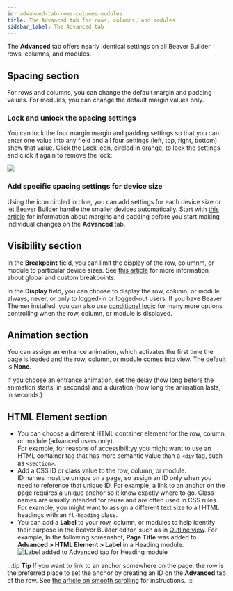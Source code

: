 ```yaml
---
id: advanced-tab-rows-columns-modules
title: The Advanced tab for rows, columns, and modules
sidebar_label: The Advanced tab
---
```


The **Advanced** tab offers nearly identical settings on all Beaver Builder rows, columns, and modules.

## Spacing section

For rows and columns, you can change the default margin and padding values. For modules, you can change the default margin values only.

### Lock and unlock the spacing settings

You can lock the four margin margin and padding settings so that you can enter one value into any field and all four settings (left, top, right, bottom) show that value. Click the Lock icon, circled in orange, to lock the settings and click it again to remove the lock:

![](/img/advanced-tab-rows-columns-modules-300c5c2a.png)

### Add specific spacing settings for device size

Using the icon circled in blue, you can add settings for each device size or let Beaver Builder handle the smaller devices automatically. Start with [this article](/beaver-builder/layouts/margins-padding/margin-padding.md) for information about margins and padding before you start making individual changes on the **Advanced** tab.

## Visibility section

In the **Breakpoint** field, you can limit the display of the row, columnm, or module to particular device sizes. See [this article](/beaver-builder/layouts/responsive-design/breakpoints-for-device-sizes.md) for more information about global and custom breakpoints.

In the **Display** field, you can choose to display the row, column, or module always, never, or
only to logged-in or logged-out users. If you have Beaver Themer installed,
you can also use [conditional logic](/beaver-themer/conditional-logic/beaver-themer-conditional-logic.md) for many more options controlling when the row, column, or module is displayed.

## Animation section

You can assign an entrance animation, which activates the first time the page
is loaded and the row, column, or module comes into view. The default is **None**.

If you choose an entrance animation, set the delay (how long before the
animation starts, in seconds) and a duration (how long the animation lasts, in
seconds.)

## HTML Element section

  * You can choose a different HTML container element for the row, column, or module (advanced users only).  
  For example, for reasons of accessibilityy you might want to use an HTML container tag that has more semantic value than a `<div` tag, such as `<section>`.
  * Add a CSS ID or class value to the row, column, or module.  
  ID names must be unique on a page, so assign an ID only when you need to reference that unique ID. For example, a link to an anchor on the page requires a unique anchor so it know exactly where to go. Class names are usually intended for reuse and are often used in CSS rules. For example, you might want to assign a different text size to all HTML headings with an `fl-heading` class.
  * You can add a **Label** to your row, column, or modules to help identify their purpose in the Beaver Builder editor, such as in [Outline view](./beaver-builder/getting-started/bb-editor-basics/outline-panel.md/#add-a-label-that-displays-in-outline-view). For example, In the following screenshot, **Page Title** was added to **Advanced > HTML Element > Label** in a Heading module.  
  ![Label added to Advanced tab for Heading module](/img/advanced-tab-for-rows-columns-modules-2.png)

:::tip **Tip**
If you want to link to an anchor somewhere on the page, the row is
the preferred place to set the anchor by creating an ID on the
**Advanced** tab of the row. See [the article on smooth scrolling](/beaver-builder/advanced-builder-techniques/smooth-scrolling-links.md) for instructions.
:::
